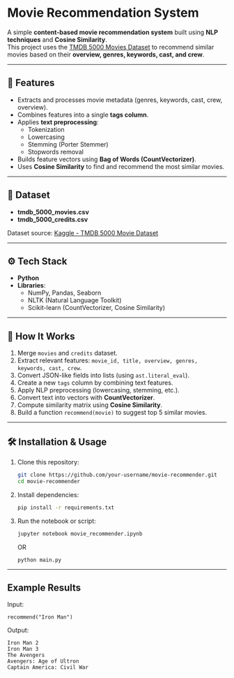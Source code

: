 # Movie Recommendation System

A simple **content-based movie recommendation system** built using **NLP techniques** and **Cosine Similarity**.  
This project uses the [TMDB 5000 Movies Dataset](https://www.kaggle.com/datasets/tmdb/tmdb-movie-metadata) to recommend similar movies based on their **overview, genres, keywords, cast, and crew**.

---

## 🚀 Features
- Extracts and processes movie metadata (genres, keywords, cast, crew, overview).
- Combines features into a single **tags column**.
- Applies **text preprocessing**:
  - Tokenization  
  - Lowercasing  
  - Stemming (Porter Stemmer)  
  - Stopwords removal  
- Builds feature vectors using **Bag of Words (CountVectorizer)**.
- Uses **Cosine Similarity** to find and recommend the most similar movies.

---

## 📂 Dataset
- **tmdb_5000_movies.csv**
- **tmdb_5000_credits.csv**

Dataset source: [Kaggle - TMDB 5000 Movie Dataset](https://www.kaggle.com/datasets/tmdb/tmdb-movie-metadata)

---

## ⚙️ Tech Stack
- **Python**
- **Libraries**: 
  - NumPy, Pandas, Seaborn  
  - NLTK (Natural Language Toolkit)  
  - Scikit-learn (CountVectorizer, Cosine Similarity)  

---

## 📖 How It Works
1. Merge `movies` and `credits` dataset.
2. Extract relevant features: `movie_id, title, overview, genres, keywords, cast, crew`.
3. Convert JSON-like fields into lists (using `ast.literal_eval`).
4. Create a new `tags` column by combining text features.
5. Apply NLP preprocessing (lowercasing, stemming, etc.).
6. Convert text into vectors with **CountVectorizer**.
7. Compute similarity matrix using **Cosine Similarity**.
8. Build a function `recommend(movie)` to suggest top 5 similar movies.

---

## 🛠️ Installation & Usage
1. Clone this repository:
   ```bash
   git clone https://github.com/your-username/movie-recommender.git
   cd movie-recommender

2. Install dependencies:
   ```bash
   pip install -r requirements.txt

3. Run the notebook or script:
   ```bash
   jupyter notebook movie_recommender.ipynb
   ```
   OR
   ```
   python main.py
   ```

---

## Example Results

Input: 
```
recommend("Iron Man")
```
Output:
```
Iron Man 2
Iron Man 3
The Avengers
Avengers: Age of Ultron
Captain America: Civil War
```
